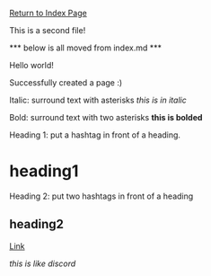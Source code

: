 [Return to Index Page](https://andrewonozuka.github.io/cse15l-lab-reports/index)

This is a second file!

*** below is all moved from index.md ***

Hello world!

Successfully created a page :)

Italic: surround text with asterisks *this is in italic*

Bold: surround text with two asterisks **this is bolded**

Heading 1: put a hashtag in front of a heading. 
# heading1

Heading 2: put two hashtags in front of a heading
## heading2

[Link](https://andrewonozuka.github.io/cse15l-lab-reports/)

*this is like discord*

